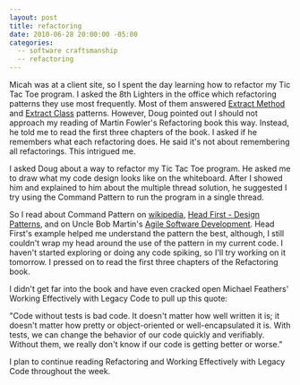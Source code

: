 ```yaml
---
layout: post
title: refactoring
date: 2010-06-28 20:00:00 -05:00
categories:
  -- software craftsmanship
  -- refactoring
---
```


Micah was at a client site, so I spent the day learning how to refactor my Tic Tac Toe program.  I asked the 8th Lighters in the office which refactoring patterns they use most frequently.  Most of them answered [Extract Method](http://c2.com/cgi/wiki?ExtractMethod) and [Extract Class](http://c2.com/cgi/wiki?ExtractClass) patterns.  However, Doug pointed out I should not approach my reading of Martin Fowler's Refactoring book this way.  Instead, he told me to read the first three chapters of the book.  I asked if he remembers what each refactoring does.  He said it's not about remembering all refactorings.  This intrigued me.

I asked Doug about a way to refactor my Tic Tac Toe program.  He asked me to draw what my code design looks like on the whiteboard.  After I showed him and explained to him about the multiple thread solution, he suggested I try using the Command Pattern to run the program in a single thread.

So I read about Command Pattern on [wikipedia](http://en.wikipedia.org/wiki/Command_pattern), [Head First - Design Patterns](http://www.amazon.com/First-Design-Patterns-Elisabeth-Freeman/dp/0596007124/), and on Uncle Bob Martin's [Agile Software Development](http://www.amazon.com/Software-Development-Principles-Patterns-Practices/dp/0135974445/).  Head First's example helped me understand the pattern the best, although, I still couldn't wrap my head around the use of the pattern in my current code.  I haven't started exploring or doing any code spiking, so I'll try working on it tomorrow.  I pressed on to read the first three chapters of the Refactoring book.

I didn't get far into the book and have even cracked open Michael Feathers' Working Effectively with Legacy Code to pull up this quote:

"Code without tests is bad code.  It doesn't matter how well written it is; it doesn't matter how pretty or object-oriented or well-encapsulated it is.  With tests, we can change the behavior of our code quickly and verifiably.  Without them, we really don't know if our code is getting better or worse."

I plan to continue reading Refactoring and Working Effectively with Legacy Code throughout the week.
